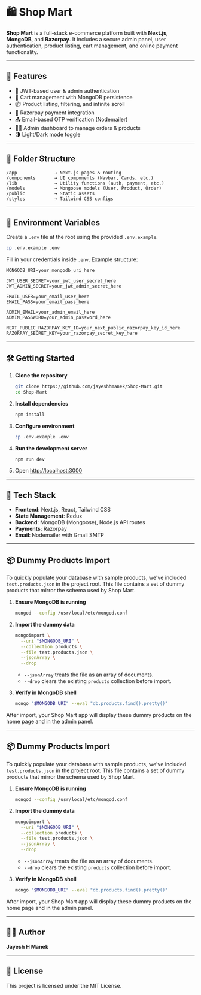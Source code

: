 # 🛍️ Shop Mart

**Shop Mart** is a full-stack e-commerce platform built with **Next.js**, **MongoDB**, and **Razorpay**. It includes a secure admin panel, user authentication, product listing, cart management, and online payment functionality.

---

## 🚀 Features

- 🔐 JWT-based user & admin authentication
- 🛒 Cart management with MongoDB persistence
- 📦 Product listing, filtering, and infinite scroll
- 🧾 Razorpay payment integration
- 📤 Email-based OTP verification (Nodemailer)
- 🧑‍💻 Admin dashboard to manage orders & products
- 🌗 Light/Dark mode toggle

---

## 📁 Folder Structure

```
/app              → Next.js pages & routing
/components       → UI components (Navbar, Cards, etc.)
/lib              → Utility functions (auth, payment, etc.)
/models           → Mongoose models (User, Product, Order)
/public           → Static assets
/styles           → Tailwind CSS configs
```

---

## 🔐 Environment Variables

Create a `.env` file at the root using the provided `.env.example`.

```bash
cp .env.example .env
```

Fill in your credentials inside `.env`. Example structure:

```env
MONGODB_URI=your_mongodb_uri_here

JWT_USER_SECRET=your_jwt_user_secret_here
JWT_ADMIN_SECRET=your_jwt_admin_secret_here

EMAIL_USER=your_email_user_here
EMAIL_PASS=your_email_pass_here

ADMIN_EMAIL=your_admin_email_here
ADMIN_PASSWORD=your_admin_password_here

NEXT_PUBLIC_RAZORPAY_KEY_ID=your_next_public_razorpay_key_id_here
RAZORPAY_SECRET_KEY=your_razorpay_secret_key_here
```

---

## 🛠️ Getting Started

1. **Clone the repository**

   ```bash
   git clone https://github.com/jayeshhmanek/Shop-Mart.git
   cd Shop-Mart
   ```

2. **Install dependencies**

   ```bash
   npm install
   ```

3. **Configure environment**

   ```bash
   cp .env.example .env
   ```

4. **Run the development server**

   ```bash
   npm run dev
   ```

5. Open [http://localhost:3000](http://192.168.0.137:3000)

---

## 🧪 Tech Stack

- **Frontend**: Next.js, React, Tailwind CSS
- **State Management**: Redux
- **Backend**: MongoDB (Mongoose), Node.js API routes
- **Payments**: Razorpay
- **Email**: Nodemailer with Gmail SMTP

---

## 📦 Dummy Products Import

To quickly populate your database with sample products, we've included `test.products.json` in the project root. This file contains a set of dummy products that mirror the schema used by Shop Mart.

1. **Ensure MongoDB is running**

   ```bash
   mongod --config /usr/local/etc/mongod.conf
   ```

2. **Import the dummy data**

   ```bash
   mongoimport \
     --uri "$MONGODB_URI" \
     --collection products \
     --file test.products.json \
     --jsonArray \
     --drop
   ```

   - `--jsonArray` treats the file as an array of documents.
   - `--drop` clears the existing `products` collection before import.

3. **Verify in MongoDB shell**

   ```bash
   mongo "$MONGODB_URI" --eval "db.products.find().pretty()"
   ```

After import, your Shop Mart app will display these dummy products on the home page and in the admin panel.

---

## 📦 Dummy Products Import

To quickly populate your database with sample products, we've included `test.products.json` in the project root. This file contains a set of dummy products that mirror the schema used by Shop Mart.

1. **Ensure MongoDB is running**

   ```bash
   mongod --config /usr/local/etc/mongod.conf
   ```

2. **Import the dummy data**

   ```bash
   mongoimport \
     --uri "$MONGODB_URI" \
     --collection products \
     --file test.products.json \
     --jsonArray \
     --drop
   ```

   - `--jsonArray` treats the file as an array of documents.
   - `--drop` clears the existing `products` collection before import.

3. **Verify in MongoDB shell**

   ```bash
   mongo "$MONGODB_URI" --eval "db.products.find().pretty()"
   ```

After import, your Shop Mart app will display these dummy products on the home page and in the admin panel.

---

## 👨‍💻 Author

**Jayesh H Manek**

---

## 📄 License

This project is licensed under the MIT License.
